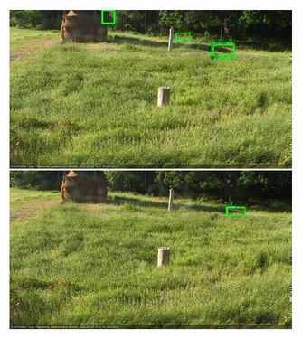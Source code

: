 ![20200723-180548-181550](in2/20200723/20200723-180548-181550_0_.jpg)
![20200723-181557-182559](in2/20200723/20200723-181557-182559_0_.jpg)
